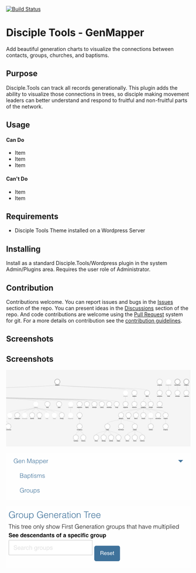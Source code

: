 [![Build Status](https://travis-ci.com/DiscipleTools/disciple-tools-genmapper.svg?branch=master)](https://travis-ci.com/DiscipleTools/disciple-tools-genmapper)

# Disciple Tools - GenMapper

Add beautiful generation charts to visualize the connections between contacts, groups, churches, and baptisms.

## Purpose

Disciple.Tools can track all records generationally. This plugin adds the ability to visualize those connections
in trees, so disciple making movement leaders can better understand and respond to fruitful and non-fruitful
parts of the network.

## Usage
#### Can Do

- Item
- Item
- Item

#### Can't Do

- Item
- Item

## Requirements

- Disciple Tools Theme installed on a Wordpress Server

## Installing

Install as a standard Disciple.Tools/Wordpress plugin in the system Admin/Plugins area. Requires the user role of Administrator.


## Contribution

Contributions welcome. You can report issues and bugs in the
[Issues](https://github.com/DiscipleTools/disciple-tools-list-exports/issues) section of the repo. You can present ideas
in the [Discussions](https://github.com/DiscipleTools/disciple-tools-list-exports/discussions) section of the repo. And
code contributions are welcome using the [Pull Request](https://github.com/DiscipleTools/disciple-tools-list-exports/pulls)
system for git. For a more details on contribution see the
[contribution guidelines](https://github.com/DiscipleTools/disciple-tools-list-exports/blob/master/CONTRIBUTING.md).


## Screenshots



## Screenshots

![sample gen map](https://raw.githubusercontent.com/DiscipleTools/disciple-tools-genmapper/master/documentation/genmapper-1.png)

![sample gen map](https://raw.githubusercontent.com/DiscipleTools/disciple-tools-genmapper/master/documentation/genmapper-2.png)

![sample gen map](https://raw.githubusercontent.com/DiscipleTools/disciple-tools-genmapper/master/documentation/genmapper-3.png)
